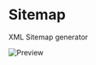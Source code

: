 # Sitemap
XML Sitemap generator

![Preview](https://raw.githubusercontent.com/RobiNN1/PHP-Fusion-Infusions/master/infusions/sitemap/preview.png)
